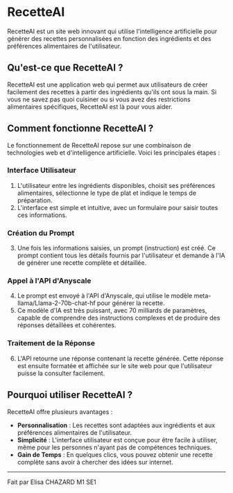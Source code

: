 # RecetteAI

RecetteAI est un site web innovant qui utilise l'intelligence artificielle pour générer des recettes personnalisées en fonction des ingrédients et des préférences alimentaires de l'utilisateur.

## Qu'est-ce que RecetteAI ?
RecetteAI est une application web qui permet aux utilisateurs de créer facilement des recettes à partir des ingrédients qu'ils ont sous la main. Si vous ne savez pas quoi cuisiner ou si vous avez des restrictions alimentaires spécifiques, RecetteAI est là pour vous aider.

## Comment fonctionne RecetteAI ?
Le fonctionnement de RecetteAI repose sur une combinaison de technologies web et d'intelligence artificielle. Voici les principales étapes :

### Interface Utilisateur
1. L'utilisateur entre les ingrédients disponibles, choisit ses préférences alimentaires, sélectionne le type de plat et indique le temps de préparation.
2. L'interface est simple et intuitive, avec un formulaire pour saisir toutes ces informations.

### Création du Prompt
3. Une fois les informations saisies, un prompt (instruction) est créé. Ce prompt contient tous les détails fournis par l'utilisateur et demande à l'IA de générer une recette complète et détaillée.

### Appel à l'API d'Anyscale
4. Le prompt est envoyé à l'API d'Anyscale, qui utilise le modèle meta-llama/Llama-2-70b-chat-hf pour générer la recette.
5. Ce modèle d'IA est très puissant, avec 70 milliards de paramètres, capable de comprendre des instructions complexes et de produire des réponses détaillées et cohérentes.

### Traitement de la Réponse
6. L'API retourne une réponse contenant la recette générée. Cette réponse est ensuite formatée et affichée sur le site web pour que l'utilisateur puisse la consulter facilement.

## Pourquoi utiliser RecetteAI ?
RecetteAI offre plusieurs avantages :
- **Personnalisation** : Les recettes sont adaptées aux ingrédients et aux préférences alimentaires de l'utilisateur.
- **Simplicité** : L'interface utilisateur est conçue pour être facile à utiliser, même pour les personnes n'ayant pas de compétences techniques.
- **Gain de Temps** : En quelques clics, vous pouvez obtenir une recette complète sans avoir à chercher des idées sur internet.

---

Fait par Elisa CHAZARD M1 SE1
